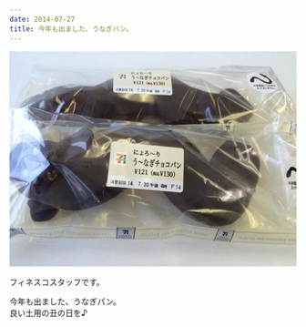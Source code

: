 ```yaml
---
date: 2014-07-27
title: 今年も出ました、うなぎパン。
---
```




![画像](/images/uploads/20140728finesco.jpg)

フィネスコスタッフです。  
  
今年も出ました、うなぎパン。  
良い土用の丑の日を♪